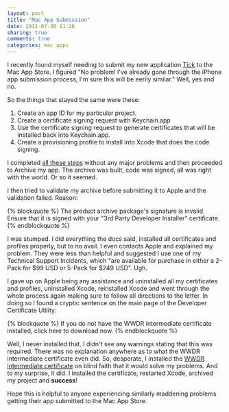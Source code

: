 ```yaml
---
layout: post
title: "Mac App Submission"
date: 2011-07-30 11:20
sharing: true
comments: true
categories: mac apps
---
```


I recently found myself needing to submit my new application [Tick](/apps/mac/tick) to the Mac App Store. I figured "No problem! I've already gone through the iPhone app submission process, I'm sure this will be eerily similar." Well, yes and no.

<!--more-->

So the things that stayed the same were these:

1. Create an app ID for my particular project.
2. Create a certificate signing request with Keychain.app
3. Use the certificate signing request to generate certificates that will be installed back into Keychain.app.
4. Create a provisioning profile to install into Xcode that does the code signing.

I completed [all these steps](https://developer.apple.com/devcenter/mac/checklist/#prepare) without any major problems and then proceeded to Archive my app. The archive was built, code was signed, all was right with the world. Or so it seemed.

I then tried to validate my archive before submitting it to Apple and the validation failed. Reason:

{% blockquote %}
The product archive package's signature is invalid. Ensure that it is signed with your "3rd Party Developer Installer" certificate.
{% endblockquote %}

I was stumped. I did everything the docs said, installed all certificates and profiles properly, but to no avail. I even contacts Apple and explained my problem. They were less than helpful and suggested I use one of my Technical Support Incidents, which "are available for purchase in either a 2-Pack for $99 USD or 5-Pack for $249 USD". Ugh.

I gave up on Apple being any assistance and uninstalled all my certificates and profiles, uninstalled Xcode, reinstalled Xcode and went through the whole process again making sure to follow all directions to the letter. In doing so I found a cryptic sentence on the main page of the Developer Certificate Utility:

{% blockquote %}
If you do not have the WWDR intermediate certificate installed, click here to download now.
{% endblockquote %}

Well, I never installed that. I didn't see any warnings stating that this was required. There was no explanation anywhere as to what the WWDR intermediate certificate even did. So, desperate, I installed the [WWDR intermediate certificate](http://developer.apple.com/certificationauthority/AppleWWDRCA.cer "Download the WWDR intermediate certificate") on blind faith that it would solve my problems. And to my surprise, it did. I installed the certificate, restarted Xcode, archived my project and **success**!

Hope this is helpful to anyone experiencing similarly maddening problems getting their app submitted to the Mac App Store.